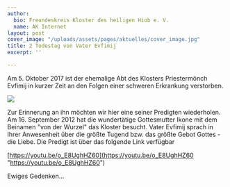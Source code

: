 ```yaml
---
author:
  bio: Freundeskreis Kloster des heiligen Hiob e. V.
  name: AK Internet
layout: post
cover_image: "/uploads/assets/pages/aktuelles/cover_image.jpg"
title: 2 Todestag von Vater Evfimij
excerpt: ''

---
```

Am 5. Oktober 2017 ist der ehemalige Abt des Klosters Priestermönch Evfimij in kurzer Zeit an den Folgen einer schweren Erkrankung verstorben.

![](https://res.cloudinary.com/hiobmon/image/upload/v1570483649/media/2019/20171010_093414-1-3_szy2ma.jpg)

Zur Erinnerung an ihn möchten wir hier eine seiner Predigten wiederholen. Am 16. September 2012 hat die wundertätige Gottesmutter Ikone mit dem Beinamen "von der Wurzel" das Kloster besucht. Vater Evfimij sprach in Ihrer Anwesenheit über die größte Tugend bzw. das größte Gebot Gottes - die Liebe. Die Predigt ist über das folgende Link verfügbar

[https://youtu.be/o_E8UghHZ60](https://youtu.be/o_E8UghHZ60 "https://youtu.be/o_E8UghHZ60")

Ewiges Gedenken...